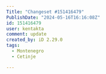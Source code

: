 ```yaml
---
Title: "Changeset #151416479"
PublishDate: "2024-05-16T16:16:08Z"
id: 151416479
user: kentakta
comment: update
created_by: iD 2.29.0
tags:
  - Montenegro
  - Cetinje

---
```

